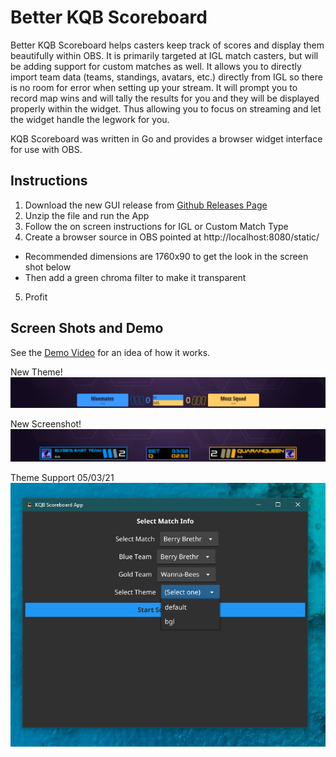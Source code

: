 # Better KQB Scoreboard

Better KQB Scoreboard helps casters keep track of scores and display them beautifully within OBS. It is primarily targeted at IGL match casters, but will be adding support for custom matches as well. It allows you to directly import team data (teams, standings, avatars, etc.) directly from IGL so there is no room for error when setting up your stream. It will prompt you to record map wins and will tally the results for you and they will be displayed properly within the widget. Thus allowing you to focus on streaming and let the widget handle the legwork for you. 

KQB Scoreboard was written in Go and provides a browser widget interface for use with OBS. 

## Instructions
1. Download the new GUI release from [Github Releases Page](https://github.com/achhabra2/kqb-scoreboard/releases)
2. Unzip the file and run the App
3. Follow the on screen instructions for IGL or Custom Match Type
4. Create a browser source in OBS pointed at http://localhost:8080/static/
* Recommended dimensions are 1760x90 to get the look in the screen shot below
* Then add a green chroma filter to make it transparent
5. Profit


## Screen Shots and Demo
See the [Demo Video](https://www.youtube.com/watch?v=ZEOmpLE7CRs) for an idea of how it works. 

New Theme!
![Screen Shot 4](/screenshots/scoreboard-ss-4.PNG)

New Screenshot!
![Screen Shot 3](/screenshots/scoreboard-ss-3.png)


Theme Support 05/03/21
![Theme Support](/screenshots/theme-support.PNG)